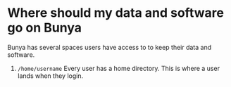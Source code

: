 # Where should my data and software go on Bunya

Bunya has several spaces users have access to to keep their data and software.

1. `/home/username` Every user has a home directory. This is where a user lands when they login. 